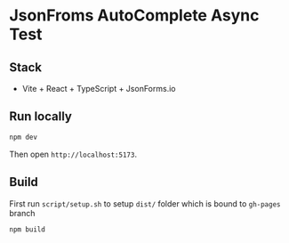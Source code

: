 # JsonFroms AutoComplete Async Test

## Stack
- Vite + React + TypeScript + JsonForms.io

## Run locally

```bash
npm dev   
```

Then open `http://localhost:5173`.

## Build

First run `script/setup.sh` to setup `dist/` folder which is bound to `gh-pages` branch

```bash
npm build 
```




